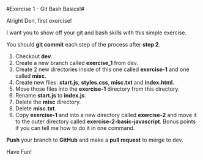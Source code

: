 #Exercise 1 - Git Bash Basics!#

Alright Den, first exercise!

I want you to show off your git and bash skills with this simple exercise. 

You should **git commit** each step of the process after **step 2**.

1. Checkout **dev**.
2. Create a new branch called **exercise_1** from dev.
3. Create 2 new directories inside of this one called **exercise-1** and one called **misc**.
4. Create new files: **start.js**, **styles.css**, **misc.txt** and **index.html**.
5. Move those files into the **exercise-1** directory from this directory.
6. Rename **start.js** to **index.js**.
7. Delete the **misc** directory.
8. Delete **misc.txt**.
9. Copy **exercise-1** and into a new directory called **exercise-2** and move it to the outer directory called **exercise-2-basic-javascript**. Bonus points if you can tell me how to do it in one command.

**Push** your branch to **GitHub** and make a **pull request** to merge to dev.

Have Fun!